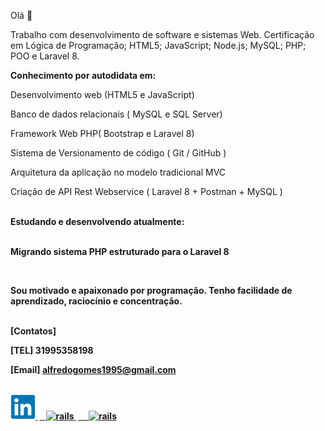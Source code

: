Olá 👋


Trabalho com desenvolvimento de software e sistemas Web. Certificação em Lógica de Programação; HTML5; JavaScript; Node.js; MySQL; PHP; POO e Laravel 8.

<b>Conhecimento por autodidata em:</b>

Desenvolvimento web (HTML5 e JavaScript)

Banco de dados relacionais ( MySQL e SQL Server)

Framework Web PHP( Bootstrap e Laravel 8) 

Sistema de Versionamento de código ( Git / GitHub )

Arquitetura da aplicação no modelo tradicional MVC

Criação de API Rest Webservice ( Laravel 8 + Postman + MySQL )

<br><b>Estudando e desenvolvendo atualmente:<br/><br/>
          
 Migrando sistema PHP estruturado para o Laravel 8
         

<br/>

<b>Sou motivado e apaixonado por programação. Tenho facilidade de aprendizado, raciocínio e concentração. <br/><br/>        
          
          
[Contatos] <br/>


[TEL] 31995358198

[Email] alfredogomes1995@gmail.com<br/>


<br/><a href="https://www.linkedin.com/in/alfredo1995/" target="_blank">
<img src="https://raw.githubusercontent.com/devicons/devicon/master/icons/linkedin/linkedin-original.svg" alt="rails" width="40" height="40" style="max-width: 100%;"></img>
</a>&nbsp;<a href="https://www.youtube.com/channel/UCXKSo8RSfVmrawXleZ-_arg" target="_blank">
&nbsp;&nbsp;<img src="https://image.flaticon.com/icons/png/512/1384/1384060.png" alt="rails" width="40" height="40" style="max-width: 100%;"></img>
</a>&nbsp;<a href="https://www.instagram.com/alfredogomesss/" target="_blank">&nbsp;
&nbsp;<a href="https://my.indeed.com/p/alfredog-52cnbyc" target="_blank">&nbsp;&nbsp;<img src="https://play-lh.googleusercontent.com/_sJ-ST-crO8lxIzTv44xv_hiZvA6X7X2-8jSjhha2RfYcGSgACRod38yA6dfmcJHy_M" alt="rails" width="40" height="40" style="max-width: 100%;"></img>
</a>
